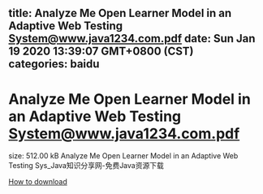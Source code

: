 
title: Analyze Me Open Learner Model in an Adaptive Web Testing System@www.java1234.com.pdf
date: Sun Jan 19 2020 13:39:07 GMT+0800 (CST)    
categories: baidu
---

# Analyze Me Open Learner Model in an Adaptive Web Testing System@www.java1234.com.pdf
size: 512.00 kB
 Analyze Me Open Learner Model in an Adaptive Web Testing Sys_Java知识分享网-免费Java资源下载
 

[How to download](https://bpcam.bemobtrk.com/go/2ceec3aa-1ca2-46d6-b9ff-aaa5c184517c?jno=3565)